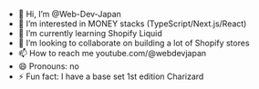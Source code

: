 - 👋 Hi, I’m @Web-Dev-Japan
- 👀 I’m interested in MONEY stacks (TypeScript/Next.js/React)
- 🌱 I’m currently learning Shopify Liquid
- 💞️ I’m looking to collaborate on building a lot of Shopify stores
- 📫 How to reach me youtube.com/@webdevjapan
- 😄 Pronouns: no
- ⚡ Fun fact: I have a base set 1st edition Charizard

<!---
Web-Dev-Japan/Web-Dev-Japan is a ✨ special ✨ repository because its `README.md` (this file) appears on your GitHub profile.
You can click the Preview link to take a look at your changes.
--->

